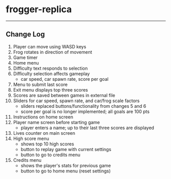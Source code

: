 # frogger-replica


----------
Change Log
----------

1. Player can move using WASD keys
2. Frog rotates in direction of movement
3. Game timer
4. Home menu
5. Difficulty text responds to selection
6. Difficulty selection affects gameplay
     - car speed, car spawn rate, score per goal
7. Menu to submit last score
8. Exit menu displays top three scores
9. Scores are saved between games in external file
10. Sliders for car speed, spawn rate, and car/frog scale factors
     - sliders replaced buttons/functionality from changes 5 and 6
     - score per goal is no longer implemented; all goals are 100 pts
11. Instructions on home screen
12. Player name screen before starting game
     - player enters a name; up to their last three scores are displayed
13. Lives counter on main screen
14. High score menu
     - shows top 10 high scores
     - button to replay game with current settings
     - button to go to credits menu
15. Credits menu
     - shows the player's stats for previous game
     - button to go to home menu (reset settings)